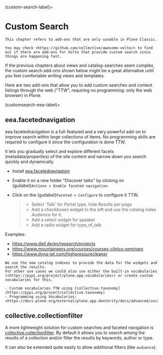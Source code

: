 (custom-search-label)=

# Custom Search

```{note}
This chapter refers to add-ons that are only useable in Plone Classic.

You may check <https://github.com/collective/awesome-volto/> to find out if there are add-ons for Volto that provide custom search since things are happening fast.
```

If the previous chapters about views and catalog-searches seem complex, the custom search add-ons shown below might be a great alternative until you feel comfortable writing views and templates.

Here are two add-ons that allow you to add custom searches and content listings through the web ("TTW", requiring no programming: only the web browser) in Plone.

(customsearch-eea-label)=

## eea.facetednavigation

eea.facetednavigation is a full-featured and a very powerful add-on to improve search within large collections of items.
No programming skills are required to configure it since the configuration is done TTW.

It lets you gradually select and explore different facets (metadata/properties) of the site content and narrow down you search quickly
and dynamically.

- Install [eea.facetednavigation](https://pypi.org/project/eea.facetednavigation/)

- Enable it on a new folder "Discover talks" by clicking on {guilabel}`Actions > Enable faceted navigation`.

- Click on the {guilabel}`Faceted > Configure` to configure it TTW.

  > - Select 'Talk' for *Portal type*, hide *Results per page*
  > - Add a checkboxes widget to the left and use the catalog index *Audience* for it.
  > - Add a select widget for speaker
  > - Add a radio widget for type_of_talk

Examples:

- <https://www.dipf.de/en/research/projects>
- <https://www.mountaineers.org/courses/courses-clinics-seminars>
- <https://www.dyna-jet.com/highpressurecleaner>

```{seealso}
We use the new catalog indexes to provide the data for the widgets and search the results.
For other use cases we could also use either the built-in vocabularies (<https://pypi.org/project/plone.app.vocabularies>) or create custom vocabularies for this.

- Custom vocabularies TTW using [collective.taxonomy](https://pypi.org/project/collective.taxonomy)
- Programming using Vocabularies: <https://docs.plone.org/external/plone.app.dexterity/docs/advanced/vocabularies.html>
```

## collective.collectionfilter

A more lightweight solution for custom searches and faceted navigation is [collective.collectionfilter](https://pypi.org/project/collective.collectionfilter).
By default it allows you to search among the results of a collection and/or filter the results by keywords, author or type.

It can also be extended quite easily to allow additional filters (like `audience`).
